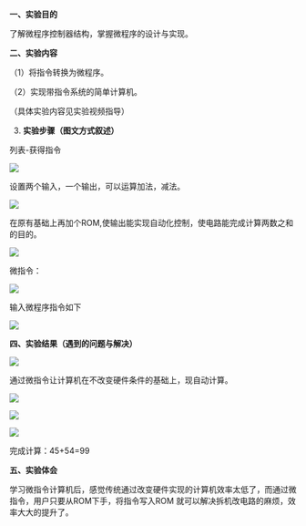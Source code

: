 **一、实验目的**

了解微程序控制器结构，掌握微程序的设计与实现。

**二、实验内容**

（1）将指令转换为微程序。

（2）实现带指令系统的简单计算机。

（具体实验内容见实验视频指导）

3. **实验步骤（图文方式叙述）**

列表-获得指令

![](Aspose.Words.fd9206c4-1f92-4bce-986b-669017e31fd3.002.png)

设置两个输入，一个输出，可以运算加法，减法。

![](Aspose.Words.fd9206c4-1f92-4bce-986b-669017e31fd3.003.png)

在原有基础上再加个ROM,使输出能实现自动化控制，使电路能完成计算两数之和的目的。



![](Aspose.Words.fd9206c4-1f92-4bce-986b-669017e31fd3.004.png)



微指令：

![](Aspose.Words.fd9206c4-1f92-4bce-986b-669017e31fd3.005.png)


输入微程序指令如下

![](Aspose.Words.fd9206c4-1f92-4bce-986b-669017e31fd3.006.png)

**四、实验结果（<a name="_hlk42375346"></a>遇到的问题与解决）**



![](Aspose.Words.fd9206c4-1f92-4bce-986b-669017e31fd3.007.png)

通过微指令让计算机在不改变硬件条件的基础上，现自动计算。

![](Aspose.Words.fd9206c4-1f92-4bce-986b-669017e31fd3.008.png)

![](Aspose.Words.fd9206c4-1f92-4bce-986b-669017e31fd3.009.png)

![](Aspose.Words.fd9206c4-1f92-4bce-986b-669017e31fd3.010.png)

完成计算：45+54=99

**五、实验体会**

学习微指令计算机后，感觉传统通过改变硬件实现的计算机效率太低了，而通过微指令，用户只要从ROM下手，将指令写入ROM 就可以解决拆机改电路的麻烦，效率大大的提升了。

